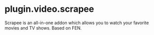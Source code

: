 # plugin.video.scrapee
Scrapee is an all-in-one addon which allows you to watch your favorite movies and TV shows. Based on FEN.
